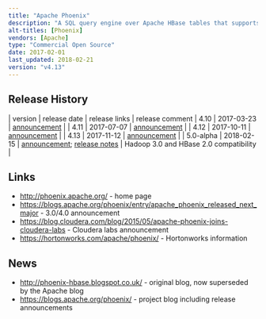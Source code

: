 ```yaml
---
title: "Apache Phoenix"
description: "A SQL query engine over Apache HBase tables that supports a subset of SQL 92 (including joins), and comes with a JDBC driver.  Supports a range of features including ACID transactions (via Apache Tephra), user defined functions, secondary indexes, atomic upserts, views, multi tenancy tables (where each user or tenant can only see their data) and dynamic columns (which are only specified at query time).  Supports a range of SQL DDL commands, creating and modifying underlying HBase tables as required, or can run over existing HBase tables in a read only mode.  Comes with connectors to allow Spark, Hive, Pig, Flume and MapReduce to read and write Phoenix tables, and a number of utilities, including a bulk loader and a command line SQL tool.  Open sourced by SalesForce in January 2013 at v1.0, donated to the Apache foundation in December 2013, before graduating in May 2014. Commercial support available through Hortonworks as part of HDP, with Cloudera making it available via Cloudera Labs without support.  Active project with a range of contributors, including many from SalesForce and Hortonworks."
alt-titles: [Phoenix]
vendors: [Apache]
type: "Commercial Open Source"
date: 2017-02-01
last_updated: 2018-02-21
version: "v4.13"
---
```

## Release History

| version | release date | release links | release comment
| 4.10 | 2017-03-23 | [announcement](https://blogs.apache.org/phoenix/entry/announcing-phoenix-4-10-released) |
| 4.11 | 2017-07-07 | [announcement](https://blogs.apache.org/phoenix/entry/announcing-phoenix-4-11-released) |
| 4.12 | 2017-10-11 | [announcement](https://blogs.apache.org/phoenix/entry/announcing-phoenix-4-12-released) |
| 4.13 | 2017-11-12 | [announcement](https://blogs.apache.org/phoenix/entry/announcing-phoenix-4-13-released) |
| 5.0-alpha | 2018-02-15 | [announcement](http://mail-archives.us.apache.org/mod_mbox/www-announce/201802.mbox/%3Cde3639a6-15a9-d8c8-87f5-4abdc49271d9%40apache.org%3E); [release notes](https://phoenix.apache.org/release_notes.html) | Hadoop 3.0 and HBase 2.0 compatibility |

## Links

* <http://phoenix.apache.org/> - home page
* <https://blogs.apache.org/phoenix/entry/apache_phoenix_released_next_major> - 3.0/4.0 announcement
* <https://blog.cloudera.com/blog/2015/05/apache-phoenix-joins-cloudera-labs> - Cloudera labs announcement
* <https://hortonworks.com/apache/phoenix/> - Hortonworks information

## News

* <http://phoenix-hbase.blogspot.co.uk/> - original blog, now superseded by the Apache blog
* <https://blogs.apache.org/phoenix/> - project blog including release announcements